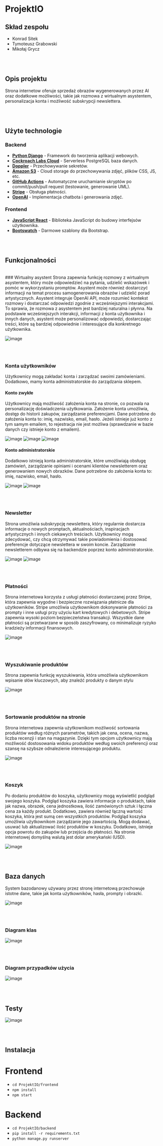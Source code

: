 # ProjektIO

## Skład zespołu
- Konrad Sitek
- Tymoteusz Grabowski
- Mikołaj Grycz

<br><br>

## Opis projektu
Strona internetow oferuje sprzedaż obrazów wygenerowanych przez AI oraz dodatkowe możliwości, takie
jak rozmowa z wirtualnym asystentem, personalizacja konta i możliwość subskrypcji newslettera.

<br><br>

## Użyte technologie

### Backend
* **[Python Django](https://www.djangoproject.com/)** - Framework do tworzenia aplikacji webowych.
* **[Cockroach Labs Cloud](https://cockroachlabs.cloud/)** - Serverless PostgreSQL baza danych.
* **[Doppler](https://www.doppler.com/)** - Przechowywanie sekretów.
* **[Amazon S3](https://aws.amazon.com/s3/)** - Cloud storage do przechowywania zdjęć, plików CSS, JS, etc.
* **[GitHub Actions](https://github.com/features/actions)** - Automatyczne uruchamianie skryptów po commit/push/pull request (testowanie, generowanie UML).
* **[Stripe](https://stripe.com/)** - Obsługa płatności.
* **[OpenAI](https://platform.openai.com/)** - Implementacja chatbota i generowania zdjęć.

### Frontend
* **[JavaScript React](https://reactjs.org/)** - Biblioteka JavaScript do budowy interfejsów użytkownika.
* **[Bootswatch](https://bootswatch.com/)** - Darmowe szablony dla Bootstrap.

<br><br>

## Funkcjonalności
<br>
### Wirtualny asystent
Strona zapewnia funkcję rozmowy z wirtualnym
asystentem, który może odpowiedzieć na pytania, udzielić wskazówek i
pomóc w wykorzystaniu promptów. Asystent może również dostarczyć
informacji na temat procesu samogenerowania obrazów i udzielić porad
artystycznych. Asystent integruje OpenAI API, może rozumieć kontekst
rozmowy i dostarczać odpowiedzi zgodnie z wcześniejszymi interakcjami. To
sprawia, że rozmowa z asystentem jest bardziej naturalna i płynna. Na
podstawie wcześniejszych interakcji, informacji z konta użytkownika i innych
danych, asystent może personalizować odpowiedzi, dostarczając treści, które
są bardziej odpowiednie i interesujące dla konkretnego użytkownika.


![image](https://github.com/Tymec/ProjektIO/assets/69002597/4d68b8f3-0865-4008-9bec-3e74910e24b1)

<br><br>

### Konta użytkowników

Użytkownicy mogą zakładać konta i zarządzać swoimi zamówieniami. Dodatkowo, mamy konta administratorskie do zarządzania sklepem.
  <br>
#### Konto zwykłe

Użytkownicy mają możliwość założenia konta na stronie, co
pozwala na personalizację doświadczenia użytkowania. Założenie konta
umożliwia, dostęp do historii zakupów, zarządzanie preferencjami. Dane
potrzebne do założenia konta to: imię, nazwisko, email, hasło. Jeżeli istnieje
już konto z tym samym emailem, to rejestracja nie jest możliwa (sprawdzanie
w bazie danych czy istnieje konto z emailem).

![image](https://github.com/Tymec/ProjektIO/assets/69002597/1d4fd39a-599f-4e3d-8caf-386be3401ab3)
![image](https://github.com/Tymec/ProjektIO/assets/69002597/74a11968-0b84-4376-89cf-57157cab791d)
![image](https://github.com/Tymec/ProjektIO/assets/69002597/c81264a5-97ca-45d8-974d-d8b9d7e3eb33)
  <br>
#### Konto administratorskie

Dodatkowo istnieją konta administratorskie, które
umożliwiają obsługę zamówień, zarządzanie opiniami i ocenami klientów
newsletterem oraz generowaniem nowych obrazków. Dane potrzebne do
założenia konta to: imię, nazwisko, email, hasło.

![image](https://github.com/Tymec/ProjektIO/assets/69002597/f838907b-d9c6-47bc-84c4-48bcfadf3cce)
![image](https://github.com/Tymec/ProjektIO/assets/69002597/82cbb8d6-5574-4e40-bb9d-e35fe050b2b2)

<br><br>

### Newsletter

Strona umożliwia subskrypcję newslettera, który regularnie dostarcza
informacje o nowych promptach, aktualnościach, inspiracjach artystycznych i
innych ciekawych treściach. Użytkownicy mogą zdecydować, czy chcą
otrzymywać takie powiadomienia i dostosować preferencje dotyczące
newslettera w swoim koncie. Zarządzanie newsletterem odbywa się na
backendzie poprzez konto administratorskie.

![image](https://github.com/Tymec/ProjektIO/assets/69002597/4437e27b-d13c-438e-bc74-d35736434de0)
![image](https://github.com/Tymec/ProjektIO/assets/69002597/6056032a-f8be-40a4-94d4-0812f05aedb7)

<br><br>

### Płatności

Strona internetowa korzysta z usługi płatności dostarczanej przez Stripe,
która zapewnia wygodne i bezpieczne rozwiązania płatnicze dla
użytkowników. Stripe umożliwia użytkownikom dokonywanie płatności za
prompty i inne usługi przy użyciu kart kredytowych i debetowych. Stripe
zapewnia wysoki poziom bezpieczeństwa transakcji. Wszystkie dane
płatności są przetwarzane w sposób zaszyfrowany, co minimalizuje ryzyko
kradzieży informacji finansowych.

![image](https://github.com/Tymec/ProjektIO/assets/69002597/85119b06-c270-4db2-8952-154d9bfad380)

<br><br>

### Wyszukiwanie produktów

Strona zapewnia funkcję wyszukiwania, która umożliwia użytkownikom
wpisanie słów kluczowych, aby znaleźć produkty o danym stylu

![image](https://github.com/Tymec/ProjektIO/assets/69002597/78f5ab67-f1ae-469f-9bf0-79ac8ad98820)

<br><br>

### Sortowanie produktów na stronie

Strona internetowa zapewnia użytkownikom możliwość sortowania produktów
według różnych parametrów, takich jak cena, ocena, nazwa, liczba recenzji i
stan na magazynie. Dzięki tym opcjom użytkownicy mają możliwość
dostosowania widoku produktów według swoich preferencji oraz szansę na
szybsze odnalezienie interesującego produktu.

![image](https://github.com/Tymec/ProjektIO/assets/69002597/708d169a-a6ef-4477-8b46-dd99a5548e3c)

<br><br>

### Koszyk

Po dodaniu produktów do koszyka, użytkownicy mogą wyświetlić podgląd
swojego koszyka. Podgląd koszyka zawiera informacje o produktach, takie jak
nazwa, obrazek, cena jednostkowa, ilość zamówionych sztuk i łączna cena za
każdy produkt. Dodatkowo, zawiera również łączną wartość koszyka, która
jest sumą cen wszystkich produktów. Podgląd koszyka umożliwia
użytkownikom zarządzanie jego zawartością. Mogą dodawać, usuwać lub
aktualizować ilość produktów w koszyku. Dodatkowo, istnieje opcja powrotu
do zakupów lub przejścia do płatności. Na stronie internetowej domyślną
walutą jest dolar amerykański (USD). 

![image](https://github.com/Tymec/ProjektIO/assets/69002597/d56c00fe-04a3-4318-a453-38f09cfc9cd7)

<br><br>

## Baza danych

System bazodanowy używany przez stronę internetową przechowuje istotne
dane, takie jak konta użytkowników, hasła, prompty i obrazki.

![image](https://github.com/Tymec/ProjektIO/assets/69002597/3c90841f-fae5-4fcb-ae01-43dd3afe6ee8)

<br><br>

### Diagram klas
![image](https://github.com/Tymec/ProjektIO/assets/69002597/b261ffca-bbf8-4728-802e-ffbda5af5a03)

<br><br>

### Diagram przypadków użycia
![image](https://github.com/Tymec/ProjektIO/assets/69002597/e590b9d4-8537-4dcb-b646-33a677366f89)

<br><br>

## Testy
![image](https://github.com/Tymec/ProjektIO/assets/69002597/fdda7ba1-5883-4448-ae48-6cd220908a98)

<br><br>

## Instalacja
# Frontend
- `cd ProjektIO/frontend`
- `npm install`
- `npm start`

# Backend
- `cd ProjektIO/backend`
- `pip install -r requirements.txt`
- `python manage.py runserver`


